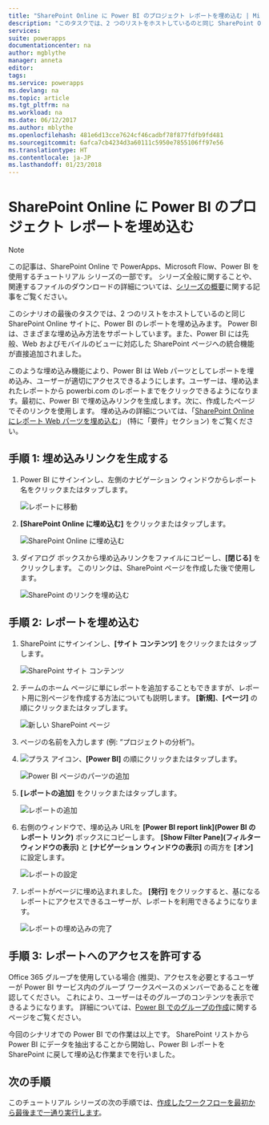 ```yaml
---
title: "SharePoint Online に Power BI のプロジェクト レポートを埋め込む | Microsoft Docs"
description: "このタスクでは、2 つのリストをホストしているのと同じ SharePoint Online サイトに、Power BI のレポートを埋め込みます。"
services: 
suite: powerapps
documentationcenter: na
author: mgblythe
manager: anneta
editor: 
tags: 
ms.service: powerapps
ms.devlang: na
ms.topic: article
ms.tgt_pltfrm: na
ms.workload: na
ms.date: 06/12/2017
ms.author: mblythe
ms.openlocfilehash: 481e6d13cce7624cf46cadbf78f877fdfb9fd481
ms.sourcegitcommit: 6afca7cb4234d3a60111c5950e7855106ff97e56
ms.translationtype: HT
ms.contentlocale: ja-JP
ms.lasthandoff: 01/23/2018
---
```

# <a name="embed-the-power-bi-project-report-in-sharepoint-online"></a>SharePoint Online に Power BI のプロジェクト レポートを埋め込む
> [!NOTE]
> この記事は、SharePoint Online で PowerApps、Microsoft Flow、Power BI を使用するチュートリアル シリーズの一部です。 シリーズ全般に関することや、関連するファイルのダウンロードの詳細については、[シリーズの概要](sharepoint-scenario-intro.md)に関する記事をご覧ください。

このシナリオの最後のタスクでは、2 つのリストをホストしているのと同じ SharePoint Online サイトに、Power BI のレポートを埋め込みます。 Power BI は、さまざまな埋め込み方法をサポートしています。また、Power BI には先般、Web およびモバイルのビューに対応した SharePoint ページへの統合機能が直接追加されました。

このような埋め込み機能により、Power BI は Web パーツとしてレポートを埋め込み、ユーザーが適切にアクセスできるようにします。ユーザーは、埋め込まれたレポートから powerbi.com のレポートまでをクリックできるようになります。最初に、Power BI で埋め込みリンクを生成します。次に、作成したページでそのリンクを使用します。 埋め込みの詳細については、「[SharePoint Online にレポート Web パーツを埋め込む](https://powerbi.microsoft.com/documentation/powerbi-service-embed-report-spo)」 (特に「要件」セクション) をご覧ください。

## <a name="step-1-generate-an-embed-link"></a>手順 1: 埋め込みリンクを生成する
1. Power BI にサインインし、左側のナビゲーション ウィンドウからレポート名をクリックまたはタップします。
   
    ![レポートに移動](./media/sharepoint-scenario-embed-report/08-01-01-reports.png)
2. **[SharePoint Online に埋め込む]** をクリックまたはタップします。
   
    ![SharePoint Online に埋め込む](./media/sharepoint-scenario-embed-report/08-01-02-embed-spo.png)
3. ダイアログ ボックスから埋め込みリンクをファイルにコピーし、**[閉じる]** をクリックします。 このリンクは、SharePoint ページを作成した後で使用します。
   
    ![SharePoint のリンクを埋め込む](./media/sharepoint-scenario-embed-report/08-01-03-embed-url.png)

## <a name="step-2-embed-the-report"></a>手順 2: レポートを埋め込む
1. SharePoint にサインインし、**[サイト コンテンツ]** をクリックまたはタップします。
   
    ![SharePoint サイト コンテンツ](./media/sharepoint-scenario-embed-report/08-01-04-site-contents.png)
2. チームのホーム ページに単にレポートを追加することもできますが、レポート用に別ページを作成する方法についても説明します。 **[新規]**、**[ページ]** の順にクリックまたはタップします。
   
    ![新しい SharePoint ページ](./media/sharepoint-scenario-embed-report/08-01-05-new-page.png)
3. ページの名前を入力します (例: “プロジェクトの分析”)。
4. ![プラス アイコン](./media/sharepoint-scenario-embed-report/icon-plus.png)、**[Power BI]** の順にクリックまたはタップします。
   
    ![Power BI ページのパーツの追加](./media/sharepoint-scenario-embed-report/08-01-06-add-page-part.png)
5. **[レポートの追加]** をクリックまたはタップします。
   
    ![レポートの追加](./media/sharepoint-scenario-embed-report/08-01-07-add-report.png)
6. 右側のウィンドウで、埋め込み URLを **[Power BI report link]\(Power BI のレポート リンク\)** ボックスにコピーします。 **[Show Filter Pane]\(フィルター ウィンドウの表示\)** と **[ナビゲーション ウィンドウの表示]** の両方を **[オン]** に設定します。
   
    ![レポートの設定](./media/sharepoint-scenario-embed-report/08-01-08-report-settings.png)
7. レポートがページに埋め込まれました。 **[発行]** をクリックすると、基になるレポートにアクセスできるユーザーが、レポートを利用できるようになります。
   
    ![レポートの埋め込みの完了](./media/sharepoint-scenario-embed-report/08-01-09-report-complete.png)

## <a name="step-3-grant-access-to-the-report"></a>手順 3: レポートへのアクセスを許可する
Office 365 グループを使用している場合 (推奨)、アクセスを必要とするユーザーが Power BI サービス内のグループ ワークスペースのメンバーであることを確認してください。 これにより、ユーザーはそのグループのコンテンツを表示できるようになります。 詳細については、[Power BI でのグループの作成](https://powerbi.microsoft.com/documentation/powerbi-service-create-a-group-in-power-bi)に関するページをご覧ください。

今回のシナリオでの Power BI での作業は以上です。 SharePoint リストから Power BI にデータを抽出することから開始し、Power BI レポートを SharePoint に戻して埋め込む作業までを行いました。

## <a name="next-steps"></a>次の手順
このチュートリアル シリーズの次の手順では、[作成したワークフローを最初から最後まで一通り実行します](sharepoint-scenario-summary.md)。

